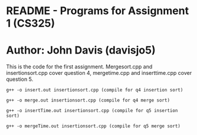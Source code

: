 # README - Programs for Assignment 1 (CS325)
# Author: John Davis (davisjo5)
This is the code for the first assignment. Mergesort.cpp and insertionsort.cpp cover question 4, mergetime.cpp and inserttime.cpp cover question 5.  
```
g++ -o insert.out insertionsort.cpp (compile for q4 insertion sort)
```
```
g++ -o merge.out insertionsort.cpp (compile for q4 merge sort)
```
```
g++ -o insertTime.out insertionsort.cpp (compile for q5 insertion sort)
```
```
g++ -o mergeTime.out insertionsort.cpp (compile for q5 merge sort)
```
